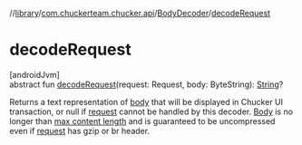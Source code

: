 //[library](../../../index.md)/[com.chuckerteam.chucker.api](../index.md)/[BodyDecoder](index.md)/[decodeRequest](decode-request.md)

# decodeRequest

[androidJvm]\
abstract fun [decodeRequest](decode-request.md)(request: Request, body: ByteString): [String](https://kotlinlang.org/api/latest/jvm/stdlib/kotlin/-string/index.html)?

Returns a text representation of [body](decode-request.md) that will be displayed in Chucker UI transaction, or null if [request](decode-request.md) cannot be handled by this decoder. [Body](decode-request.md) is no longer than [max content length](../-chucker-interceptor/-builder/max-content-length.md) and is guaranteed to be uncompressed even if [request](decode-request.md) has gzip or br header.
